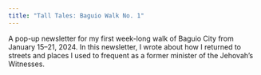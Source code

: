 ```yaml
---
title: "Tall Tales: Baguio Walk No. 1"
---
```

A pop-up newsletter for my first week-long walk of Baguio City from January 15–21, 2024. In this newsletter, I wrote about how I returned to streets and places I used to frequent as a former minister of the Jehovah’s Witnesses.